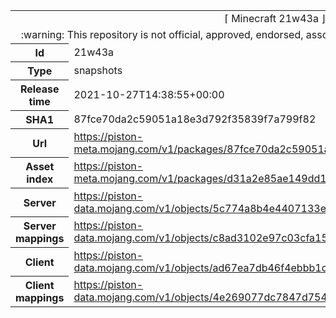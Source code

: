 <html><table>
<tr><td colspan="2" align="center"><img width="0" height="0"><br/>⌈ Minecraft 21w43a ⌋<br/><img width="0" height="0"></td></tr>
<tr><td colspan="2" align="center"><img width="0" height="0"><br/>
:warning: This repository is not official, approved, endorsed, associated or connected with Mojang :warning:
<br/><img width="0" height="0"></td></tr>
<tr><th>Id</th><td>21w43a</td></tr>
<tr><th>Type</th><td>snapshots</td></tr>
<tr><th>Release time</th><td>2021-10-27T14:38:55+00:00</td></tr>
<tr><th>SHA1</th><td>87fce70da2c59051a18e3d792f35839f7a799f82</td></tr>
<tr><th>Url</th><td><a href="https://piston-meta.mojang.com/v1/packages/87fce70da2c59051a18e3d792f35839f7a799f82/21w43a.json">https://piston-meta.mojang.com/v1/packages/87fce70da2c59051a18e3d792f35839f7a799f82/21w43a.json</a></td></tr>
<tr><th>Asset index</th><td><a href="https://piston-meta.mojang.com/v1/packages/d31a2e85ae149dd1b1a7070b22cb8887892fda6c/1.18.json">https://piston-meta.mojang.com/v1/packages/d31a2e85ae149dd1b1a7070b22cb8887892fda6c/1.18.json</a></td></tr>
<tr><th>Server</th><td><a href="https://piston-data.mojang.com/v1/objects/5c774a8b4e4407133eec7c4e1449c5f35974c589/server.jar">https://piston-data.mojang.com/v1/objects/5c774a8b4e4407133eec7c4e1449c5f35974c589/server.jar</a></td></tr>
<tr><th>Server mappings</th><td><a href="https://piston-data.mojang.com/v1/objects/c8ad3102e97c03cfa15bd7bb3e7c8bff6797e922/server.txt">https://piston-data.mojang.com/v1/objects/c8ad3102e97c03cfa15bd7bb3e7c8bff6797e922/server.txt</a></td></tr>
<tr><th>Client</th><td><a href="https://piston-data.mojang.com/v1/objects/ad67ea7db46f4ebbb1d8d5f9286401660a26ebbf/client.jar">https://piston-data.mojang.com/v1/objects/ad67ea7db46f4ebbb1d8d5f9286401660a26ebbf/client.jar</a></td></tr>
<tr><th>Client mappings</th><td><a href="https://piston-data.mojang.com/v1/objects/4e269077dc7847d754cd0a827347f5423798dafe/client.txt">https://piston-data.mojang.com/v1/objects/4e269077dc7847d754cd0a827347f5423798dafe/client.txt</a></td></tr>
</table></html>